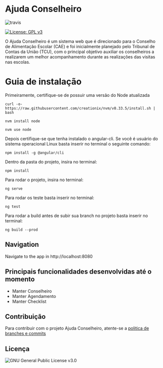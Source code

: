 # Ajuda Conselheiro

![travis](https://travis-ci.org/fga-gpp-mds/2017.2-AjudaConselheiro-Frontend.svg?branch=development)

[![License: GPL v3](https://img.shields.io/badge/License-GPL%20v3-blue.svg)](https://www.gnu.org/licenses/gpl-3.0)


O Ajuda Conselheiro é um sistema web que é direcionado para o Conselho de Alimentação Escolar (CAE) e foi inicialmente planejado pelo Tribunal de Contas da União (TCU), com o principal objetivo auxiliar os conselheiros a realizarem um melhor acompanhamento durante as realizações das visitas nas escolas.  

# Guia de instalação

Primeiramente, certifique-se de possuir uma versão do Node atualizada

``` 
curl -o- https://raw.githubusercontent.com/creationix/nvm/v0.33.5/install.sh | bash
```
```
nvm install node
```
```
nvm use node
```

Depois certifique-se que tenha instalado o angular-cli. Se você é usuário do sistema operacional Linux basta inserir no terminal o seguinte comando:
```
npm install -g @angular/cli
```

Dentro da pasta do projeto, insira no terminal:
```
npm install
```
Para rodar o projeto, insira no terminal:
```
ng serve
```

Para rodar os teste basta inserir no terminal:
```
ng test
```
Para rodar a build antes de subir sua branch no projeto basta inserir no terminal:
```
ng build --prod
```

## Navigation

Navigate to the app in http://localhost:8080

## Principais funcionalidades desenvolvidas até o momento
- Manter Conselheiro
- Manter Agendamento
- Manter Checklist

## Contribuição

Para contribuir com o projeto Ajuda Conselheiro, atente-se a <a href="https://github.com/fga-gpp-mds/2017.2-AjudaConselheiro-Backend/wiki/Plano-de-Gerenciamento-de-Configura%C3%A7%C3%A3o#3-github" > politica de branches e commits </a>

## Licença
![GNU General Public License v3.0](https://github.com/fga-gpp-mds/2017.2-AjudaConselheiro-Frontend/blob/development/LICENSE)
